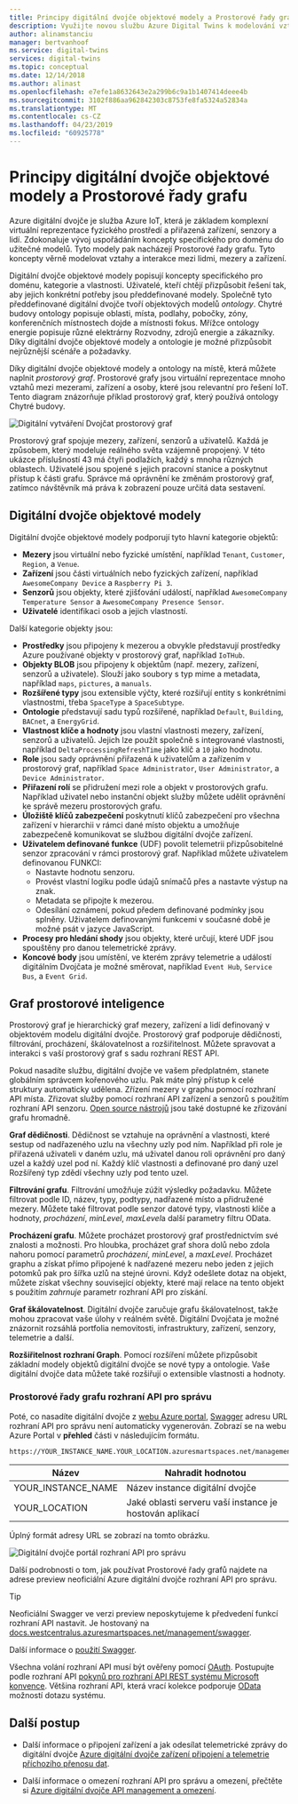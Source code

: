 ```yaml
---
title: Principy digitální dvojče objektové modely a Prostorové řady grafu | Dokumentace Microsoftu
description: Využijte novou službu Azure Digital Twins k modelování vztahů mezi lidmi, místy a zařízeními
author: alinamstanciu
manager: bertvanhoof
ms.service: digital-twins
services: digital-twins
ms.topic: conceptual
ms.date: 12/14/2018
ms.author: alinast
ms.openlocfilehash: e7efe1a8632643e2a299b6c9a1b1407414deee4b
ms.sourcegitcommit: 3102f886aa962842303c8753fe8fa5324a52834a
ms.translationtype: MT
ms.contentlocale: cs-CZ
ms.lasthandoff: 04/23/2019
ms.locfileid: "60925778"
---
```

# <a name="understand-digital-twins-object-models-and-spatial-intelligence-graph"></a>Principy digitální dvojče objektové modely a Prostorové řady grafu

Azure digitální dvojče je služba Azure IoT, která je základem komplexní virtuální reprezentace fyzického prostředí a přiřazená zařízení, senzory a lidí. Zdokonaluje vývoj uspořádáním koncepty specifického pro doménu do užitečné modelů. Tyto modely pak nacházejí Prostorové řady grafu. Tyto koncepty věrně modelovat vztahy a interakce mezi lidmi, mezery a zařízení.

Digitální dvojče objektové modely popisují koncepty specifického pro doménu, kategorie a vlastnosti. Uživatelé, kteří chtějí přizpůsobit řešení tak, aby jejich konkrétní potřeby jsou předdefinované modely. Společně tyto předdefinované digitální dvojče tvoří objektových modelů _ontology_. Chytré budovy ontology popisuje oblasti, místa, podlahy, pobočky, zóny, konferenčních místnostech dojde a místnosti fokus. Mřížce ontology energie popisuje různé elektrárny Rozvodny, zdrojů energie a zákazníky. Díky digitální dvojče objektové modely a ontologie je možné přizpůsobit nejrůznější scénáře a požadavky.

Díky digitální dvojče objektové modely a ontology na místě, která můžete naplnit _prostorový graf_. Prostorové grafy jsou virtuální reprezentace mnoho vztahů mezi mezerami, zařízení a osoby, které jsou relevantní pro řešení IoT. Tento diagram znázorňuje příklad prostorový graf, který používá ontology Chytré budovy.

![Digitální vytváření Dvojčat prostorový graf][1]

<a id="model"></a>

Prostorový graf spojuje mezery, zařízení, senzorů a uživatelů. Každá je způsobem, který modeluje reálného světa vzájemně propojený. V této ukázce příslušností 43 má čtyři podlažích, každý s mnoha různých oblastech. Uživatelé jsou spojené s jejich pracovní stanice a poskytnut přístup k části grafu. Správce má oprávnění ke změnám prostorový graf, zatímco návštěvník má práva k zobrazení pouze určitá data sestavení.

## <a name="digital-twins-object-models"></a>Digitální dvojče objektové modely

Digitální dvojče objektové modely podporují tyto hlavní kategorie objektů:

- **Mezery** jsou virtuální nebo fyzické umístění, například `Tenant`, `Customer`, `Region`, a `Venue`.
- **Zařízení** jsou části virtuálních nebo fyzických zařízení, například `AwesomeCompany Device` a `Raspberry Pi 3`.
- **Senzorů** jsou objekty, které zjišťování událostí, například `AwesomeCompany Temperature Sensor` a `AwesomeCompany Presence Sensor`.
- **Uživatelé** identifikaci osob a jejich vlastností.

Další kategorie objekty jsou:

- **Prostředky** jsou připojeny k mezerou a obvykle představují prostředky Azure používané objekty v prostorový graf, například `IoTHub`.
- **Objekty BLOB** jsou připojeny k objektům (např. mezery, zařízení, senzorů a uživatele). Slouží jako soubory s typ mime a metadata, například `maps`, `pictures`, a `manuals`.
- **Rozšířené typy** jsou extensible výčty, které rozšiřují entity s konkrétními vlastnostmi, třeba `SpaceType` a `SpaceSubtype`.
- **Ontologie** představují sadu typů rozšířené, například `Default`, `Building`, `BACnet`, a `EnergyGrid`.
- **Vlastnost klíče a hodnoty** jsou vlastní vlastnosti mezery, zařízení, senzorů a uživatelů. Jejich lze použít společně s integrované vlastnosti, například `DeltaProcessingRefreshTime` jako klíč a `10` jako hodnotu.
- **Role** jsou sady oprávnění přiřazená k uživatelům a zařízením v prostorový graf, například `Space Administrator`, `User Administrator`, a `Device Administrator`.
- **Přiřazení rolí** se přidružení mezi role a objekt v prostorových grafu. Například uživatel nebo instanční objekt služby můžete udělit oprávnění ke správě mezeru prostorových grafu.
- **Úložiště klíčů zabezpečení** poskytnutí klíčů zabezpečení pro všechna zařízení v hierarchii v rámci dané místo objektu a umožňuje zabezpečeně komunikovat se službou digitální dvojče zařízení.
- **Uživatelem definované funkce** (UDF) povolit telemetrii přizpůsobitelné senzor zpracování v rámci prostorový graf. Například můžete uživatelem definovanou FUNKCI:
  - Nastavte hodnotu senzoru.
  - Provést vlastní logiku podle údajů snímačů přes a nastavte výstup na znak.
  - Metadata se připojte k mezerou.
  - Odesílání oznámení, pokud předem definované podmínky jsou splněny. Uživatelem definovanými funkcemi v současné době je možné psát v jazyce JavaScript.
- **Procesy pro hledání shody** jsou objekty, které určují, které UDF jsou spouštěny pro danou telemetrické zprávy.
- **Koncové body** jsou umístění, ve kterém zprávy telemetrie a událostí digitálním Dvojčata je možné směrovat, například `Event Hub`, `Service Bus`, a `Event Grid`.

<a id="graph"></a>

## <a name="spatial-intelligence-graph"></a>Graf prostorové inteligence

Prostorový graf je hierarchický graf mezery, zařízení a lidí definovaný v objektovém modelu digitální dvojče. Prostorový graf podporuje dědičnosti, filtrování, procházení, škálovatelnost a rozšiřitelnost. Můžete spravovat a interakci s vaší prostorový graf s sadu rozhraní REST API.

Pokud nasadíte službu, digitální dvojče ve vašem předplatném, stanete globálním správcem kořenového uzlu. Pak máte plný přístup k celé struktury automaticky udělena. Zřízení mezery v graphu pomocí rozhraní API místa. Zřizovat služby pomocí rozhraní API zařízení a senzorů s použitím rozhraní API senzoru. [Open source nástrojů](https://github.com/Azure-Samples/digital-twins-samples-csharp) jsou také dostupné ke zřizování grafu hromadně.

**Graf dědičnosti**. Dědičnost se vztahuje na oprávnění a vlastnosti, které sestup od nadřazeného uzlu na všechny uzly pod ním. Například při role je přiřazená uživateli v daném uzlu, má uživatel danou roli oprávnění pro daný uzel a každý uzel pod ní. Každý klíč vlastnosti a definované pro daný uzel Rozšířený typ zdědí všechny uzly pod tento uzel.

**Filtrování grafu**. Filtrování umožňuje zúžit výsledky požadavku. Můžete filtrovat podle ID, název, typy, podtypy, nadřazené místo a přidružené mezery. Můžete také filtrovat podle senzor datové typy, vlastnosti klíče a hodnoty, *procházení*, *minLevel*, *maxLevel*a další parametry filtru OData.

**Procházení grafu**. Můžete procházet prostorový graf prostřednictvím své znalosti a možnosti. Pro hloubka, procházet graf shora dolů nebo zdola nahoru pomocí parametrů *procházení*, *minLevel*, a *maxLevel*. Procházet graphu a získat přímo připojené k nadřazené mezeru nebo jeden z jejich potomků pak pro šířka uzlů na stejné úrovni. Když odešlete dotaz na objekt, můžete získat všechny související objekty, které mají relace na tento objekt s použitím *zahrnuje* parametr rozhraní API pro získání.

**Graf škálovatelnost**. Digitální dvojče zaručuje grafu škálovatelnost, takže mohou zpracovat vaše úlohy v reálném světě. Digitální Dvojčata je možné znázornit rozsáhlá portfolia nemovitosti, infrastruktury, zařízení, senzory, telemetrie a další.

**Rozšiřitelnost rozhraní Graph**. Pomocí rozšíření můžete přizpůsobit základní modely objektů digitální dvojče se nové typy a ontologie. Vaše digitální dvojče data můžete také rozšiřují o extensible vlastnosti a hodnoty.

### <a name="spatial-intelligence-graph-management-apis"></a>Prostorové řady grafu rozhraní API pro správu

Poté, co nasadíte digitální dvojče z [webu Azure portal](https://portal.azure.com), [Swagger](https://swagger.io/tools/swagger-ui/) adresu URL rozhraní API pro správu není automaticky vygenerován. Zobrazí se na webu Azure Portal v **přehled** části v následujícím formátu.

```plaintext
https://YOUR_INSTANCE_NAME.YOUR_LOCATION.azuresmartspaces.net/management/swagger
```

| Název | Nahradit hodnotou |
| --- | --- |
| YOUR_INSTANCE_NAME | Název instance digitální dvojče |
| YOUR_LOCATION | Jaké oblasti serveru vaší instance je hostován aplikací |

 Úplný formát adresy URL se zobrazí na tomto obrázku.

![Digitální dvojče portál rozhraní API pro správu][2]

Další podrobnosti o tom, jak používat Prostorové řady grafů najdete na adrese preview neoficiální Azure digitální dvojče rozhraní API pro správu.

> [!TIP]
> Neoficiální Swagger ve verzi preview neposkytujeme k předvedení funkcí rozhraní API nastavit.
> Je hostovaný na [docs.westcentralus.azuresmartspaces.net/management/swagger](https://docs.westcentralus.azuresmartspaces.net/management/swagger).

Další informace o [použití Swagger](how-to-use-swagger.md).

Všechna volání rozhraní API musí být ověřeny pomocí [OAuth](https://docs.microsoft.com/azure/active-directory/develop/v1-protocols-oauth-code). Postupujte podle rozhraní API [pokynů pro rozhraní API REST systému Microsoft konvence](https://github.com/Microsoft/api-guidelines/blob/master/Guidelines.md). Většina rozhraní API, která vrací kolekce podporuje [OData](https://www.odata.org/getting-started/basic-tutorial/#queryData) možností dotazu systému.

## <a name="next-steps"></a>Další postup

- Další informace o připojení zařízení a jak odesílat telemetrické zprávy do digitální dvojče [Azure digitální dvojče zařízení připojení a telemetrie příchozího přenosu dat](concepts-device-ingress.md).

- Další informace o omezení rozhraní API pro správu a omezení, přečtěte si [Azure digitální dvojče API management a omezení](concepts-service-limits.md).

<!-- Images -->
[1]: media/concepts/digital-twins-spatial-graph-building.png
[2]: media/concepts/digital-twins-spatial-graph-management-api-url.png
